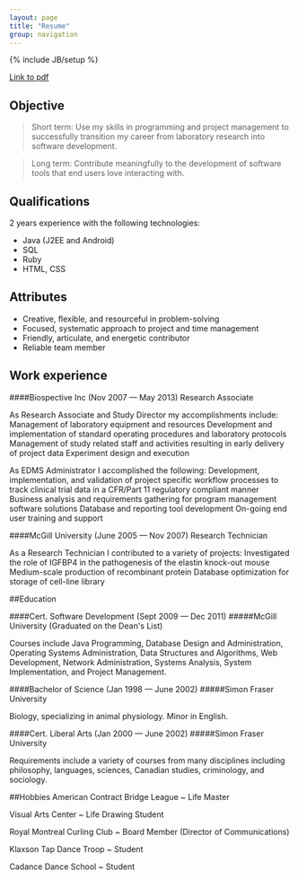 ```yaml
---
layout: page
title: "Resume"
group: navigation
---
```

{% include JB/setup %}

[Link to pdf](https://dl.dropboxusercontent.com/u/62287598/KLeonard_CV.html)

## Objective

>Short term: Use my skills in programming and project management to successfully transition my career from laboratory research into software development.

>Long term: Contribute meaningfully to the development of software tools that end users love interacting with.


## Qualifications

2 years experience with the following technologies:
* Java (J2EE and Android)
* SQL
* Ruby
* HTML, CSS

## Attributes
* Creative, flexible, and resourceful in problem-solving
* Focused, systematic approach to project and time management
* Friendly, articulate, and energetic contributor
* Reliable team member

## Work experience

####Biospective Inc (Nov 2007 — May 2013)
Research Associate

As Research Associate and Study Director my accomplishments include:
Management of laboratory equipment and resources
Development and implementation of standard operating procedures and laboratory protocols
Management of study related staff and activities resulting in early delivery of project data
Experiment design and execution

As EDMS Administrator I accomplished the following:
Development, implementation, and validation of project specific workflow processes to track clinical trial data in a CFR/Part 11 regulatory compliant manner
Business analysis and requirements gathering for program management software solutions
Database and reporting tool development
On-going end user training and support

####McGill University (June 2005 — Nov 2007)
Research Technician

As a Research Technician I contributed to a variety of projects:
Investigated the role of IGFBP4 in the pathogenesis of the elastin knock-out mouse
Medium-scale production of recombinant protein
Database optimization for storage of cell-line library

##Education

####Cert. Software Development (Sept 2009 — Dec 2011)
#####McGill University (Graduated on the Dean's List)

Courses include Java Programming, Database Design and Administration, Operating Systems Administration, Data Structures and Algorithms, Web Development, Network Administration, Systems Analysis, System Implementation, and Project Management.

####Bachelor of Science (Jan 1998 — June 2002)
#####Simon Fraser University

Biology, specializing in animal physiology. Minor in English.

####Cert. Liberal Arts (Jan 2000 — June 2002)
#####Simon Fraser University

Requirements include a variety of courses from many disciplines including philosophy, languages, sciences, Canadian studies, criminology, and sociology.

##Hobbies
American Contract Bridge League ~ Life Master

Visual Arts Center ~ Life Drawing Student

Royal Montreal Curling Club ~ Board Member (Director of Communications)

Klaxson Tap Dance Troop ~ Student

Cadance Dance School ~ Student

